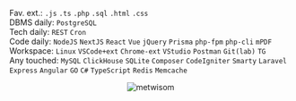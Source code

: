 
Fav. ext.: `.js` `.ts` `.php` `.sql` `.html` `.css`  
DBMS daily: `PostgreSQL`  
Tech daily: `REST` `Cron`  
Code daily: `NodeJS` `NextJS` `React` `Vue` `jQuery` `Prisma` `php-fpm` `php-cli` `mPDF`  
Workspace: `Linux` `VSCode+ext` `Chrome-ext` `VStudio` `Postman` `Git(lab)` `TG`  
Any touched: `MySQL` `ClickHouse` `SQLite` `Composer` `CodeIgniter` `Smarty` `Laravel` `Express` `Angular` `GO` `C#` `TypeScript` `Redis` `Memcache`

<!--p align="left"> <a href="https://github.com/ryo-ma/github-profile-trophy"><img src="https://github-profile-trophy.vercel.app/?username=metwisom" alt="metwisom" /></a> </p-->


<p align="center"><!--img align="center" src="https://github-readme-streak-stats.herokuapp.com/?user=metwisom&" alt="metwisom" /><br/><br/--><img src="https://github-readme-stats.vercel.app/api/top-langs?username=metwisom&show_icons=false&locale=ru&layout=compact&card_width=500&hide_title=true" alt="metwisom" /></p>

